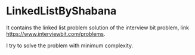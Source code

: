 # LinkedListByShabana

It contains the linked list problem solution of the interview bit problem, link https://www.interviewbit.com/problems.

I try to solve the problem with minimum complexity.
